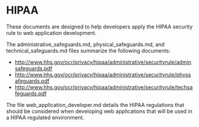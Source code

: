HIPAA
=====

These documents are designed to help developers apply the HIPAA security
rule to web application development.

The administrative_safeguards.md, physical_safeguards.md, and technical_safeguards.md files summarize the following documents:

* http://www.hhs.gov/ocr/privacy/hipaa/administrative/securityrule/adminsafeguards.pdf
* http://www.hhs.gov/ocr/privacy/hipaa/administrative/securityrule/physsafeguards.pdf
* http://www.hhs.gov/ocr/privacy/hipaa/administrative/securityrule/techsafeguards.pdf

The file web_application_developer.md details the HIPAA regulations that should be considered when developing web applications that will be used in a HIPAA regulated environment.
